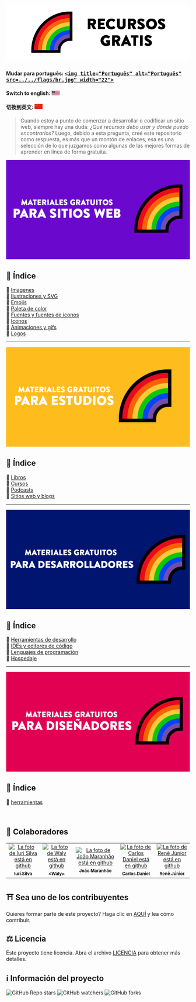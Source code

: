 <h1 align="center">
  <img src="assets/image/logoes.png">
</h1>

#### Mudar para português: <kbd>[<img title="Português" alt="Português" src=../../flags/br.jpg" width="22">](../portuguese/README.br.md)</kbd>

#### Switch to english: <kbd>[<img title="English" alt="English" src="../../flags/eua.png" width="22">](../../README.md)</kbd>

#### 切換到英文: <kbd>[<img title="中文" alt="中文" src="../../flags/cn.png" width="22">](../中文/README.cn.md)</kbd>

> Cuando estoy a punto de comenzar a desarrollar o codificar un sitio web, siempre hay una duda: <i> ¿Qué recursos debo usar y dónde puedo encontrarlos?</i>
> Luego, debido a esta pregunta, creé este repositorio como respuesta, es más que un montón de enlaces, esa es una selección de lo que juzgamos como algunas de las mejores formas de aprender en línea de forma gratuita.

<img src="assets/image/banner1es.png">

## 📕 Índice

📌 [Imagenes](pages/materiales-gratuitos-para-sitio-web.es.md#-imagenes)<br>
📌 [Ilustraciones y SVG](pages/materiales-gratuitos-para-sitio-web.es.md#-ilustraciones-y-svg)<br>
📌 [Emojis](pages/materiales-gratuitos-para-sitio-web.es.md#-emojis)<br>
📌 [Paleta de color](pages/materiales-gratuitos-para-sitio-web.es.md#-paleta-de-color)<br>
📌 [Fuentes y fuentes de iconos](pages/materiales-gratuitos-para-sitio-web.es.md#-fuentes-y-fuentes-de-iconos)<br>
📌 [Iconos](pages/materiales-gratuitos-para-sitio-web.es.md#-iconos)<br>
📌 [Animaciones y gifs](pages/materiales-gratuitos-para-sitio-web.es.md#-animaciones-y-gifs)<br>
📌 [Logos](pages/materiales-gratuitos-para-sitio-web.es.md#-logos)<br>

---

<img src="assets/image/banner2es.png">

## 📕 Índice

📌 [Libros](pages/materiales-gratuitos-para-estudios.es.md#-libros)<br>
📌 [Cursos](pages/materiales-gratuitos-para-estudios.es.md#-cursos)<br>
📌 [Podcasts](pages/materiales-gratuitos-para-estudios.es.md#-podcasts)<br>
📌 [Sitios web y blogs](pages/materiales-gratuitos-para-estudios.es.md#-sitios-web-y-blogs)<br>

---

<img src="assets/image/banner3es.png">

## 📕 Índice

📌 [Herramientas de desarrollo](pages/materiales-gratuitos-para-desarrolladores.es.md#-herramientas-de-desarrollo)<br>
📌 [IDEs y editores de código](pages/materiales-gratuitos-para-desarrolladores.es.md#-ides-y-editores-de-codigo)<br>
📌 [Lenguajes de programación](pages/materiales-gratuitos-para-desarrolladores.es.md#-lenguajes-de-programacion)<br>
📌 [Hospedaje](pages/materiales-gratuitos-para-desarrolladores.es.md#-hospedaje)<br>

---

<img src="assets/image/banner4es.png">

## 📕 Índice

📌 [herramientas](pages/materiales-gratuitos-para-disenadores.es.md#-herramientas) <br>


<br>

## 🌈 Colaboradores<br>

<table>
  <tr>
    <td align="center">
      <a href="https://github.com/iuricode">
        <img src="https://avatars3.githubusercontent.com/u/31936044" width="100px;" alt="La foto de Iuri Silva está en github"/><br>
        <sub>
          <b>Iuri Silva</b>
        </sub>
      </a>
    </td>
    <td align="center">
      <a href="https://github.com/walysonfelipe">
        <img src="https://avatars1.githubusercontent.com/u/35854466" width="100px;" alt="La foto de Waly está en github"/><br>
        <sub>
          <b><<!---->Waly></b>
        </sub>
      </a><br>
    </td>
    <td align="center">
      <a href="https://github.com/joaomaranhao">
        <img src="https://avatars0.githubusercontent.com/u/31970285" width="100px;" alt="La foto de João Maranhão está en github"/><br>
        <sub>
          <b>João Maranhão</b>
        </sub>
      </a><br>
    </td>
    <td align="center">
      <a href="https://github.com/ff4LL">
        <img src="https://avatars0.githubusercontent.com/u/66672234" width="100px;" alt="La foto de Carlos Daniel está en github"/><br>
        <sub>
          <b>Carlos Daniel</b>
        </sub>
      </a><br>
    </td>
    <td align="center">
      <a href="https://github.com/reness0">
        <img src="https://avatars0.githubusercontent.com/u/49681380" width="100px;" alt="La foto de Renê Júnior está en github"/><br>
        <sub>
          <b>Renê Júnior</b>
        </sub>
      </a><br>
    </td>

  
  </tr>
</table>

## ⛩ Sea uno de los contribuyentes<br>

Quieres formar parte de este proyecto? Haga clic en [AQUÍ](CONTRIBUTING.es.md) y lea cómo contribuir.<br>

## ⚖ Licencia

Este proyecto tiene licencia. Abra el archivo [LICENCIA](LICENSE.es.md) para obtener más detalles.<br>

## ℹ️ Información del proyecto

![GitHub Repo stars](https://img.shields.io/github/stars/iuricode/free-resources?style=for-the-badge)
![GitHub watchers](https://img.shields.io/github/watchers/iuricode/free-resources?style=for-the-badge)
![GitHub forks](https://img.shields.io/github/forks/iuricode/free-resources?style=for-the-badge)

